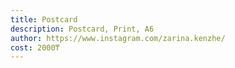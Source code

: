 ```yaml
---
title: Postcard
description: Postcard, Print, А6
author: https://www.instagram.com/zarina.kenzhe/
cost: 2000₸
---
```

